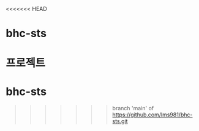 <<<<<<< HEAD
# bhc-sts
프로젝트
=======
# bhc-sts
>>>>>>> branch 'main' of https://github.com/lms981/bhc-sts.git
